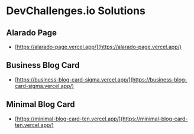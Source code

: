 # DevChallenges.io Solutions

## Alarado Page

- [https://alarado-page.vercel.app/](https://alarado-page.vercel.app/)

## Business Blog Card

- [https://business-blog-card-sigma.vercel.app/](https://business-blog-card-sigma.vercel.app/)

## Minimal Blog Card

- [https://minimal-blog-card-ten.vercel.app/](https://minimal-blog-card-ten.vercel.app/)